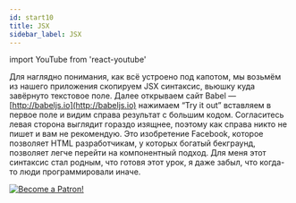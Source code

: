 ```yaml
---
id: start10
title: JSX
sidebar_label: JSX
---
```


import YouTube from 'react-youtube'

Для наглядно понимания, как всё устроено под капотом, мы возьмём из нашего приложения скопируем JSX синтаксис, вьюшку куда завёрнуто текстовое поле. Далее открываем сайт Babel — [http://babeljs.io](http://babeljs.io) нажимаем “Try it out” вставляем в первое поле и видим справа результат с большим кодом. Согласитесь левая сторона выглядит гораздо изящнее, поэтому как справа никто не пишет и вам не рекомендую. Это изобретение Facebook, которое позволяет HTML разработчикам, у которых богатый бекграунд, позволяет легче перейти на компонентный подход. Для меня этот синтаксис стал родным, что готовя этот урок, я даже забыл, что когда-то люди программировали иначе.

<YouTube videoId='fg_YpbzRHmQ' />

[![Become a Patron!](/img/logo/patreon.jpg)](https://www.patreon.com/bePatron?u=31769291)
